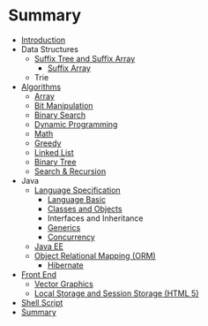 # Summary

* [Introduction](README.md)
* Data Structures
   * [Suffix Tree and Suffix Array](suffix_tree_and_suffix_array.md)
       * [Suffix Array](suffix_array.md)
   * Trie
* [Algorithms](algorithms.md)
   * [Array](array.md)
   * [Bit Manipulation](bit_manipulation.md)
   * [Binary Search](binary_search.md)
   * [Dynamic Programming](dynamic_programming.md)
   * [Math](math.md)
   * [Greedy](greedy.md)
   * [Linked List](linked_list.md)
   * [Binary Tree](binary_tree.md)
   * [Search & Recursion](search_&_recursion.md)
* Java
   * [Language Specification](java_language_specification.md)
       * [Language Basic](java_language_basic.md)
       * [Classes and Objects](java_classes_and_objects.md)
       * Interfaces and Inheritance
       * [Generics](java_generics.md)
       * [Concurrency](java_concurrency.md)
   * [Java EE](java-ee.md)
   * [Object Relational Mapping (ORM)](object_relational_mapping.md)
       * [Hibernate](hibernate.md)
* [Front End](front_end.md)
   * [Vector Graphics](vector_graphics.md)
   * [Local Storage and Session Storage (HTML 5)](local_storage_and_session_storage.md)
* [Shell Script](shell_script.md)
* [Summary](SUMMARY.md)

